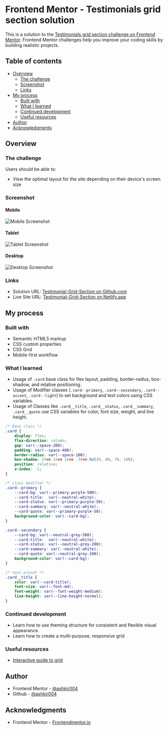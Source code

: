 # Frontend Mentor - Testimonials grid section solution

This is a solution to the [Testimonials grid section challenge on Frontend Mentor](https://www.frontendmentor.io/challenges/testimonials-grid-section-Nnw6J7Un7). Frontend Mentor challenges help you improve your coding skills by building realistic projects. 

## Table of contents

- [Overview](#overview)
  - [The challenge](#the-challenge)
  - [Screenshot](#screenshot)
  - [Links](#links)
- [My process](#my-process)
  - [Built with](#built-with)
  - [What I learned](#what-i-learned)
  - [Continued development](#continued-development)
  - [Useful resources](#useful-resources)
- [Author](#author)
- [Acknowledgments](#acknowledgments)

## Overview

### The challenge

Users should be able to:

- View the optimal layout for the site depending on their device's screen size

### Screenshot

#### Mobile
![Mobile Screenshot](./design/mobile.png)
#### Tablet
![Tablet Screenshot](./design/tablet.png)
#### Desktop
![Desktop Screenshot](./design/desktop.png)

### Links

- Solution URL: [Testimonial-Grid-Section on Github.com](https://github.com/ashkir004/Testimonials-Grid-Section)
- Live Site URL: [Testimonial-Grid-Section on Netlify.app](https://testimonials-grid-section-ashkir004.netlify.app/)

## My process

### Built with

- Semantic HTML5 markup
- CSS custom properties
- CSS Grid
- Mobile-first workflow


### What I learned

- Usage of `.card` base class for flex layout, padding, border-radius, box-shadow, and relative positioning.
- Usage of Modifier classes (`.card--primary`, `.card--secondary`, `.card--accent`, `.card--light`) to set background and text colors using CSS variables.
- Usage of Classes like `.card__title`, `.card__status`, `.card__summary`, `.card__quote` use CSS variables for color, font size, weight, and line height.

```css
/* Base class */
.card {
    display: flex;
    flex-direction: column;
    gap: var(--space-200);
    padding: var(--space-400);
    border-radius: var(--space-100);
    box-shadow: 2rem 2rem 2rem .3rem hsl(0, 0%, 7%, 18%);
    position: relative;
    z-index: -1;
}

/* class modifier */
.card--primary {
    --card-bg: var(--primary-purple-500);
    --card-title:  var(--neutral-white);
    --card-status: var(--primary-purple-50);
    --card-summary: var(--neutral-white);
    --card-quote: var(--primary-purple-50);
    background-color: var(--card-bg);
}

.card--secondary {
    --card-bg: var(--neutral-grey-500);
    --card-title:  var(--neutral-white);
    --card-status: var(--neutral-grey-200);
    --card-summary: var(--neutral-white);
    --card-quote: var(--neutral-grey-100);
    background-color: var(--card-bg);
}

/* text-preset */
.card__title {
    color: var(--card-title);
    font-size: var(--font-md);
    font-weight: var(--font-weight-medium);
    line-height: var(--line-height-normal);
}

```


### Continued development

- Learn how to use theming structure for consistent and flexible visual appearance. 
- Learn how to create a multi-purpose, responsive grid


### Useful resources

- [Interactive guide to grid](https://www.joshwcomeau.com/css/interactive-guide-to-grid/)


## Author

- Frontend Mentor - [@ashkir004](https://www.frontendmentor.io/profile/ashkir004)
- Github - [@ashkir004](https://www.github.com/ashkir004)


## Acknowledgments
- Frontend Mentor - [Frontendmentor.io](https://www.frontendmentor.io/)


